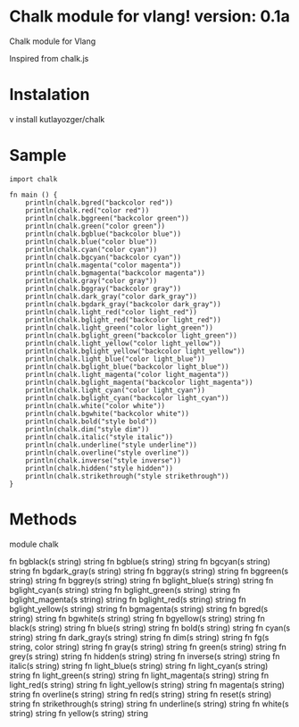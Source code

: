 # Chalk module for vlang! version: 0.1a
Chalk module for Vlang

Inspired from chalk.js

# Instalation
v install kutlayozger/chalk

# Sample
	import chalk

	fn main () {
		println(chalk.bgred("backcolor red"))
		println(chalk.red("color red"))
		println(chalk.bggreen("backcolor green"))
		println(chalk.green("color green"))
		println(chalk.bgblue("backcolor blue"))
		println(chalk.blue("color blue"))
		println(chalk.cyan("color cyan"))
		println(chalk.bgcyan("backcolor cyan"))
		println(chalk.magenta("color magenta"))
		println(chalk.bgmagenta("backcolor magenta"))
		println(chalk.gray("color gray"))
		println(chalk.bggray("backcolor gray"))
		println(chalk.dark_gray("color dark_gray"))
		println(chalk.bgdark_gray("backcolor dark_gray"))
		println(chalk.light_red("color light_red"))
		println(chalk.bglight_red("backcolor light_red"))
		println(chalk.light_green("color light_green"))
		println(chalk.bglight_green("backcolor light_green"))
		println(chalk.light_yellow("color light_yellow"))
		println(chalk.bglight_yellow("backcolor light_yellow"))
		println(chalk.light_blue("color light_blue"))
		println(chalk.bglight_blue("backcolor light_blue"))
		println(chalk.light_magenta("color light_magenta"))
		println(chalk.bglight_magenta("backcolor light_magenta"))
		println(chalk.light_cyan("color light_cyan"))
		println(chalk.bglight_cyan("backcolor light_cyan"))
		println(chalk.white("color white"))
		println(chalk.bgwhite("backcolor white"))
		println(chalk.bold("style bold"))
		println(chalk.dim("style dim"))
		println(chalk.italic("style italic"))
		println(chalk.underline("style underline"))
		println(chalk.overline("style overline"))
		println(chalk.inverse("style inverse"))
		println(chalk.hidden("style hidden"))
		println(chalk.strikethrough("style strikethrough"))
	}


# Methods
module chalk

fn bgblack(s string) string
fn bgblue(s string) string
fn bgcyan(s string) string
fn bgdark_gray(s string) string
fn bggray(s string) string
fn bggreen(s string) string
fn bggrey(s string) string
fn bglight_blue(s string) string
fn bglight_cyan(s string) string
fn bglight_green(s string) string
fn bglight_magenta(s string) string
fn bglight_red(s string) string
fn bglight_yellow(s string) string
fn bgmagenta(s string) string
fn bgred(s string) string
fn bgwhite(s string) string
fn bgyellow(s string) string
fn black(s string) string
fn blue(s string) string
fn bold(s string) string
fn cyan(s string) string
fn dark_gray(s string) string
fn dim(s string) string
fn fg(s string, color string) string
fn gray(s string) string
fn green(s string) string
fn grey(s string) string
fn hidden(s string) string
fn inverse(s string) string
fn italic(s string) string
fn light_blue(s string) string
fn light_cyan(s string) string
fn light_green(s string) string
fn light_magenta(s string) string
fn light_red(s string) string
fn light_yellow(s string) string
fn magenta(s string) string
fn overline(s string) string
fn red(s string) string
fn reset(s string) string
fn strikethrough(s string) string
fn underline(s string) string
fn white(s string) string
fn yellow(s string) string
